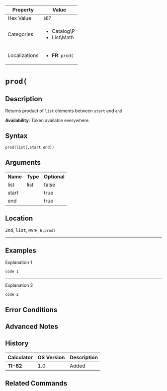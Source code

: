 | Property      | Value |
|---------------|-------|
| Hex Value     | `$B7`|
| Categories    | <ul><li>Catalog\P</li><li>List\Math</li></ul> |
| Localizations | <ul><li><b>FR</b>: `prod(`</li></ul> |

# `prod(`

## Description
Returns product of `list` elements between `start` and `end`


<b>Availability</b>: Token available everywhere.

## Syntax
`prod(list[,start,end])`

## Arguments
<table>
<tr><th>Name</th><th>Type</th><th>Optional</th></tr>

<tr><td>list</td><td>list</td><td>false</td></tr>

<tr><td>start</td><td></td><td>true</td></tr>

<tr><td>end</td><td></td><td>true</td></tr>

</table>

## Location
<kbd>2nd</kbd>, <kbd>list</kbd>, `MATH`, `6:prod(`
<hr>

## Examples

Explanation 1
```ti-basic
code 1
```
---
Explanation 2
```ti-basic
code 2
```

## Error Conditions


## Advanced Notes


## History
| Calculator | OS Version | Description |
|------------|------------|-------------|
| <b>TI-82</b> | 1.0 | Added

## Related Commands

    